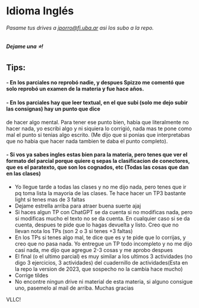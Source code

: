# Idioma Inglés
###### Pasame tus drives a jporro@fi.uba.ar asi los subo a la repo.
##### Dejame una ⭐!
## Tips:
#### - En los parciales no reprobó nadie, y despues Spizzo me comentó que solo reprobó un examen de la materia y fue hace años. 
#### - En los parciales hay que leer textual, en el que subi (solo me dejo subir las consignas) hay un punto que dice
  de hacer algo mental. Para tener ese punto bien, habia que literalmente no hacer nada, yo escribi algo y ni siquiera lo corrigió, nada mas te pone como mal el punto si tenias algo escrito. (Me dijo que si ponias que interpretabas que no habia que hacer nada tambien te daba el punto completo). 
#### - Si vos ya sabes ingles estas bien para la materia, pero tenes que ver el formato del parcial porque quiere q sepas la clasificacion de conectores, que es el paratexto, que son los cognados, etc (Todas las cosas que dan en las clases)
- Yo llegue tarde a todas las clases y no me dijo nada, pero tenes que ir pq toma lista la mayoria de las clases. Te hace hacer un TP3 bastante light si tenes mas de 3 faltas
- Dejame estrella arriba para atraer buena suerte ajaj
- Si haces algun TP con ChatGPT se da cuenta si no modificas nada, pero si modificas mucho el texto no se da cuenta. 
  En cualquier caso si se da cuenta, despues te pide que lo hagas devuelta y listo. Creo que no llevan nota los TPs (son 2 o 3 si tenes +3 faltas)
- En los TPs si tenes algo mal, te dice que es y te pide que lo corrijas, y creo que no pasa nada. Yo entregue un TP todo incompleto y no me dijo casi nada, me dijo que agregue 2-3 cosas y me aprobo despues
- El final (o el ultimo parcial) es muy similar a los ultimos 3 actividades (no digo 3 ejercicios, 3 actividades) del cuadernillo de actividades(Esta en la repo la version de 2023, que sospecho no la cambia hace mucho)
- Corrige tildes
- No encontre ningun drive ni material de esta materia, si alguno consigue uno, pasemelo al mail de arriba. Muchas gracias

VLLC!

